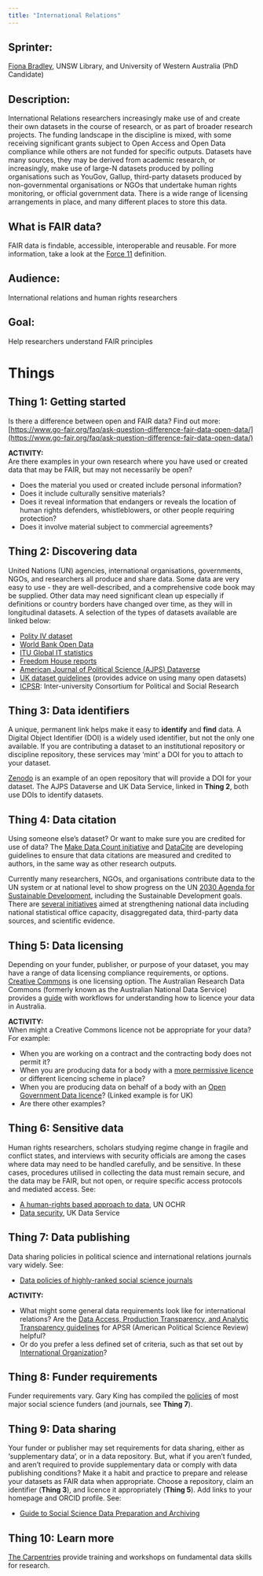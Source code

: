 ```yaml
---
title: "International Relations"
---
```


## Sprinter:
[Fiona Bradley](http://orcid.org/0000-0002-3622-2794), UNSW Library, and University of Western Australia (PhD Candidate)

## Description:

International Relations researchers increasingly make use of and create their own datasets in the course of research, or as part of broader research projects. The funding landscape in the discipline is mixed, with some receiving significant grants subject to Open Access and Open Data compliance while others are not funded for specific outputs. Datasets have many sources, they may be derived from academic research, or increasingly, make use of large-N datasets produced by polling organisations such as YouGov, Gallup, third-party datasets produced by non-governmental organisations or NGOs that undertake human rights monitoring, or official government data. There is a wide range of licensing arrangements in place, and many different places to store this data.

## What is FAIR data?
FAIR data is findable, accessible, interoperable and reusable. For more information, take a look at the [Force 11](https://www.force11.org/group/fairgroup/fairprinciples) definition.

## Audience:
International relations and human rights researchers

## Goal:
Help researchers understand FAIR principles

# Things  

## Thing 1: Getting started

Is there a difference between open and FAIR data? 
Find out more:  [https://www.go-fair.org/faq/ask-question-difference-fair-data-open-data/](https://www.go-fair.org/faq/ask-question-difference-fair-data-open-data/)

**ACTIVITY:**   
Are there examples in your own research where you have used or created data that may be FAIR, but may not necessarily be open? 
* Does the material you used or created include personal information? 
* Does it include culturally sensitive materials? 
* Does it reveal information that endangers or reveals the location of human rights defenders, whistleblowers, or other people requiring protection? 
* Does it involve material subject to commercial agreements? 

## Thing 2: Discovering data
United Nations (UN) agencies, international organisations, governments, NGOs, and researchers all produce and share data. Some data are very easy to use - they are well-described, and a comprehensive code book may be supplied. Other data may need significant clean up especially if definitions or country borders have changed over time, as they will in longitudinal datasets. A selection of the types of datasets available are linked below:

* [Polity IV dataset](http://www.systemicpeace.org/polityproject.html)
* [World Bank Open Data](https://data.worldbank.org/)
* [ITU Global IT statistics](https://www.itu.int/en/ITU-D/Statistics/Pages/stat/default.aspx)
* [Freedom House reports](https://freedomhouse.org/reports)
* [American Journal of Political Science (AJPS) Dataverse](https://dataverse.harvard.edu/dataverse/ajps)
* [UK dataset guidelines](https://www.ukdataservice.ac.uk/use-data/guides/dataset-guides) (provides advice on using many open datasets)
* [ICPSR](https://www.icpsr.umich.edu/icpsrweb/): Inter-university Consortium for Political and Social Research 

## Thing 3: Data identifiers
A unique, permanent link helps make it easy to **identify** and **find** data. A Digital Object Identifier (DOI) is a widely used identifier, but not the only one available. If you are contributing a dataset to an institutional repository or discipline repository, these services may ‘mint’ a DOI for you to attach to your dataset.

[Zenodo](https://zenodo.org/) is an example of an open repository that will provide a DOI for your dataset. The AJPS Dataverse and UK Data Service, linked in **Thing 2**, both use DOIs to identify datasets.

## Thing 4: Data citation
Using someone else’s dataset? Or want to make sure you are credited for use of data? The [Make Data Count initiative](https://makedatacount.org/) and [DataCite](https://www.datacite.org/) are developing guidelines to ensure that data citations are measured and credited to authors, in the same way as other research outputs. 

Currently many researchers, NGOs, and organisations contribute data to the UN system or at national level to show progress on the UN [2030 Agenda for Sustainable Development](https://sustainabledevelopment.un.org/), including the Sustainable Development goals. There are [several initiatives](http://www.data4sdgs.org/) aimed at strengthening national data including national statistical office capacity, disaggregated data, third-party data sources, and scientific evidence. 

## Thing 5: Data licensing
Depending on your funder, publisher, or purpose of your dataset, you may have a range of data licensing compliance requirements, or options. [Creative Commons](https://wiki.creativecommons.org/wiki/Data_and_CC_licenses) is one licensing option. The Australian Research Data Commons (formerly known as the Australian National Data Service) provides a [guide](https://www.ands.org.au/guides/research-data-rights-management) with workflows for understanding how to licence your data in Australia.

**ACTIVITY:**  
When might a Creative Commons licence not be appropriate for your data? For example:
* When you are working on a contract and the contracting body does not permit it?
* When you are producing data for a body with a [more permissive licence](https://datacatalog.worldbank.org/public-licenses) or different licencing scheme in place?
* When you are producing data on behalf of a body with an [Open Government Data licence](http://www.nationalarchives.gov.uk/doc/open-government-licence/version/3/)? (Linked example is for UK)
* Are there other examples?

## Thing 6: Sensitive data
Human rights researchers, scholars studying regime change in fragile and conflict states, and interviews with security officials are among the cases where data may need to be handled carefully, and be sensitive. In these cases, procedures utilised in collecting the data must remain secure, and the data may be FAIR, but not open, or require specific access protocols and mediated access. See: 

* [A human-rights based approach to data](https://www.ohchr.org/Documents/Issues/HRIndicators/GuidanceNoteonApproachtoData.pdf),  UN OCHR
* [Data security](https://www.ukdataservice.ac.uk/manage-data/store/security), UK Data Service

## Thing 7: Data publishing
Data sharing policies in political science and international relations journals vary widely. See: 

* [Data policies of highly-ranked social science journals](https://osf.io/preprints/socarxiv/9h7ay)

**ACTIVITY:**  
* What might some general data requirements look like for international relations? 
Are the [Data Access, Production Transparency, and Analytic Transparency guidelines](https://www.apsanet.org/APSR-Submission-Guidelines) for APSR (American Political Science Review) helpful? 
* Or do you prefer a less defined set of criteria, such as that set out by [International Organization](http://iojournal.org/data-archive/)?

## Thing 8: Funder requirements
Funder requirements vary. Gary King has compiled the [policies](https://gking.harvard.edu/pages/data-sharing-and-replication) of most major social science funders (and journals, see **Thing 7**).

## Thing 9: Data sharing
Your funder or publisher may set requirements for data sharing, either as ‘supplementary data’, or in a data repository. But, what if you aren’t funded, and aren’t required to provide supplementary data or comply with data publishing conditions? Make it a habit and practice to prepare and release your datasets as FAIR data when appropriate. Choose a repository, claim an identifier (**Thing 3**), and licence it appropriately (**Thing 5**). Add links to your homepage and ORCID profile. See:

* [Guide to Social Science Data Preparation and Archiving](https://www.icpsr.umich.edu/icpsrweb/content/deposit/guide/)

## Thing 10: Learn more
[The Carpentries](https://carpentries.org/) provide training and workshops on fundamental data skills for research. 
